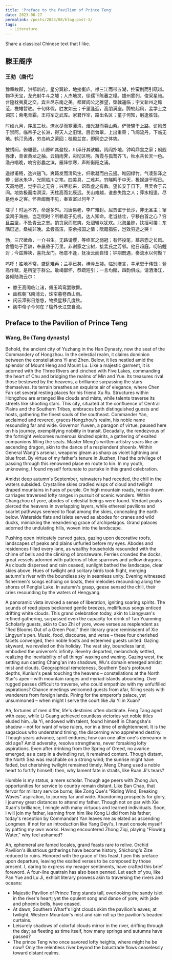 ```yaml
---
title: 'Preface to the Pavilion of Prince Teng'
date: 2023-08-27
permalink: /posts/2023/08/blog-post-3/
tags:
  - Literature
---
```


Share a classical Chinese text that I like.

## 滕王阁序
### 王勃（唐代）

豫章故郡，洪都新府。星分翼轸，地接衡庐。襟三江而带五湖，控蛮荆而引瓯越。物华天宝，龙光射牛斗之墟；人杰地灵，徐孺下陈蕃之榻。雄州雾列，俊采星驰。台隍枕夷夏之交，宾主尽东南之美。都督阎公之雅望，棨戟遥临；宇文新州之懿范，襜帷暂驻。十旬休假，胜友如云；千里逢迎，高朋满座。腾蛟起凤，孟学士之词宗；紫电青霜，王将军之武库。家君作宰，路出名区；童子何知，躬逢胜饯。

时维九月，序属三秋。潦水尽而寒潭清，烟光凝而暮山紫。俨骖騑于上路，访风景于崇阿。临帝子之长洲，得天人之旧馆。层峦耸翠，上出重霄；飞阁流丹，下临无地。鹤汀凫渚，穷岛屿之萦回；桂殿兰宫，即冈峦之体势。

披绣闼，俯雕甍，山原旷其盈视，川泽纡其骇瞩。闾阎扑地，钟鸣鼎食之家；舸舰弥津，青雀黄龙之舳。云销雨霁，彩彻区明。落霞与孤鹜齐飞，秋水共长天一色。渔舟唱晚，响穷彭蠡之滨，雁阵惊寒，声断衡阳之浦。

遥襟甫畅，逸兴遄飞。爽籁发而清风生，纤歌凝而白云遏。睢园绿竹，气凌彭泽之樽；邺水朱华，光照临川之笔。四美具，二难并。穷睇眄于中天，极娱游于暇日。天高地迥，觉宇宙之无穷；兴尽悲来，识盈虚之有数。望长安于日下，目吴会于云间。地势极而南溟深，天柱高而北辰远。关山难越，谁悲失路之人；萍水相逢，尽是他乡之客。怀帝阍而不见，奉宣室以何年？

嗟乎！时运不齐，命途多舛。冯唐易老，李广难封。屈贾谊于长沙，非无圣主；窜梁鸿于海曲，岂乏明时？所赖君子见机，达人知命。老当益壮，宁移白首之心？穷且益坚，不坠青云之志。酌贪泉而觉爽，处涸辙以犹欢。北海虽赊，扶摇可接；东隅已逝，桑榆非晚。孟尝高洁，空余报国之情；阮籍猖狂，岂效穷途之哭！

勃，三尺微命，一介书生。无路请缨，等终军之弱冠；有怀投笔，慕宗悫之长风。舍簪笏于百龄，奉晨昏于万里。非谢家之宝树，接孟氏之芳邻。他日趋庭，叨陪鲤对；今兹捧袂，喜托龙门。杨意不逢，抚凌云而自惜；钟期既遇，奏流水以何惭？

呜呼！胜地不常，盛筵难再；兰亭已矣，梓泽丘墟。临别赠言，幸承恩于伟饯；登高作赋，是所望于群公。敢竭鄙怀，恭疏短引；一言均赋，四韵俱成。请洒潘江，各倾陆海云尔：

- 滕王高阁临江渚，佩玉鸣鸾罢歌舞。
- 画栋朝飞南浦云，珠帘暮卷西山雨。
- 闲云潭影日悠悠，物换星移几度秋。
- 阁中帝子今何在？槛外长江空自流。

## Preface to the Pavilion of Prince Teng
### Wang, Bo (Tang dynasty)

Behold, the ancient city of Yuzhang in the Han Dynasty, now the seat of the Commandery of Hongzhou. In the celestial realm, it claims dominion between the constellations Yi and Zhen. Below, it lies nestled amid the splendor of Mount Heng and Mount Lu. Like a majestic garment, it is adorned with the Three Rivers and cinched with Five Lakes, commanding the heart of Chu and bridging the realms of Min and Yue. Its treasures rival those bestowed by the heavens, a brilliance surpassing the stars themselves. Its terrain breathes an exquisite air of elegance, where Chen Fan set several resting places for his friend Xu Ru. Structures within Hongzhou are arranged like clouds and mists, while talents traverse its streets like shooting stars. This city, situated at the confluence of Central Plains and the Southern Tribes, embraces both distinguished guests and hosts, gathering the finest souls of the southeast. Commander Yan, acclaimed and revered, graces Hongzhou's realm, his noble name resounding far and wide. Governor Yuwen, a paragon of virtue, paused here on his journey, exemplifying nobility in transit. Decadally, the rendezvous of the fortnight welcomes numerous kindred spirits, a gathering of exalted companions filling the seats. Master Meng's written artistry soars like an ascending dragon, akin to the dance of a resplendent phoenix. Within General Wang's arsenal, weapons gleam as sharp as violet lightning and blue frost. By virtue of my father's tenure in Jiuzhen, I had the privilege of passing through this renowned place en route to kin. In my youth, unknowing, I found myself fortunate to partake in this grand celebration.

Amidst deep autumn's September, rainwaters had receded, the chill in the waters subsided. Crystalline skies cradled wisps of cloud and twilight draped mountains in hues of purple. On high mountain roads, horse-drawn carriages traversed lofty ranges in pursuit of scenic wonders. Within Changzhou of yore, abodes of celestial beings were found. Verdant peaks pierced the heavens in overlapping layers, while ethereal pavilions and scarlet pathways seemed to float among the skies, concealing the earth below. Waterside flats and islets served as abodes for cranes and wild ducks, mimicking the meandering grace of archipelagos. Grand palaces adorned the undulating hills, woven into the landscape.

Pushing open intricately carved gates, gazing upon decorative roofs, landscapes of peaks and plains unfurled before my eyes. Abodes and residences filled every lane, as wealthy households resounded with the chime of bells and the clinking of bronzeware. Ferries crowded the docks, great vessels adorned with patterns of blue sparrows and yellow dragons. As clouds dispersed and rain ceased, sunlight bathed the landscape, clear skies above. Hues of twilight and solitary birds took flight, merging autumn's river with the boundless sky in seamless unity. Evening witnessed fishermen's songs echoing on boats, their melodies resounding along the shores of Penglai Lake. In autumn's grasp, geese sensed the chill, their cries resounding by the waters of Hengyang.

A panoramic vista invoked a sense of liberation, igniting soaring spirits. The sounds of reed pipes beckoned gentle breezes, mellifluous songs enticed drifting white clouds. This grand celebration today, akin to Liangyuan's refined gathering, surpassed even the capacity for drink of Tao Yuanming. Scholarly guests, akin to Cao Zhi of yore, wove verses as resplendent as "Red Blooms Out of a Green Pool," their literary grace reminiscent of Xie Lingyun's pen. Music, food, discourse, and verse – these four cherished facets converged, their noble hosts and esteemed guests united. Gazing skyward, we reveled on this holiday. The vast sky, boundless land, embodied the universe's infinity. Revelry departed, melancholy settled, realizing the inevitability of all things' waxing and waning. Gazing west, the setting sun casting Chang'an into shadows, Wu's domain emerged amidst mist and clouds. Geographical remoteness, Southern Sea's profound depths, Kunlun's peak touching the heavens – constellations at the North Star's apex – with mountain ranges and myriad islands abounding. Over rugged passes difficult to traverse, who could empathize with my unfulfilled aspirations? Chance meetings welcomed guests from afar, filling seats with wanderers from foreign lands. Pining for the emperor's palace, yet unsummoned – when might I serve the court like Jia Yi in Xuan?

Ah, fortunes of men differ, life's destinies often obstinate. Feng Tang aged with ease, while Li Guang achieved countless victories yet noble titles eluded him. Jia Yi, endowed with talent, found himself in Changsha's shadow – not for want of wise rulers, nor in a time of enlightenment. It is the sagacious who understand timing, the discerning who apprehend destiny. Though years advance, spirit endures; how can one alter one's demeanor in old age? Amid adversity, resolve strengthens, never forsaking lofty aspirations. Even after drinking from the Spring of Greed, no avarice emerged; as a carp in a dwindling rut, it remained content. Though distant, the North Sea was reachable on a strong wind; the sunrise might have faded, but cherishing twilight remained timely. Meng Chang used a noble heart to fortify himself; then, why lament fate in straits, like Ruan Ji's tears?

Humble is my status, a mere scholar. Though age peers with Zhong Jun, opportunities for service to country remain distant. Like Ban Chao, that fervor for military service burns; like Zong Que's "Riding Wind, Breaking Waves" aspiration, to journey far and wide. Abandoning prospects for glory, I journey great distances to attend my father. Though not on par with Xie Xuan's brilliance, I mingle with many virtuous and learned individuals. Soon, I will join my father, learning from him like Kong Li did from his father; today's reception by Commandant Yan leaves me as elated as ascending Longmen. If not for an introduction like Yang Deyi's, I must console myself by patting my own works. Having encountered Zhong Ziqi, playing "Flowing Water," why feel ashamed?

Ah, ephemeral are famed locales, grand feasts rare to relive. Orchid Pavilion's illustrious gatherings have become history, Shichong's Zize reduced to ruins. Honored with the grace of this feast, I pen this preface upon departure, leaving the exalted verses to be composed by those present. I, daring to express my meager sentiments, have crafted this brief foreword. A four-line quatrain has also been penned. Let each of you, like Pan Yue and Lu Ji, exhibit literary prowess akin to traversing the rivers and oceans:

- Majestic Pavilion of Prince Teng stands tall, overlooking the sandy islet in the river's heart; yet the opulent song and dance of yore, with jade and phoenix bells, have ceased.
- At dawn, Southern Wharf's light clouds skim the pavilion's eaves; at twilight, Western Mountain's mist and rain roll up the pavilion's beaded curtains.
- Leisurely shadows of colorful clouds mirror in the river, drifting through the day; as fleeting as time itself, how many springs and autumns have passed?
- The prince Teng who once savored lofty heights, where might he be now? Only the relentless river beyond the balustrade flows ceaselessly toward distant realms.

